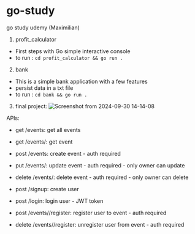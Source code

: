 # go-study
go study udemy (Maximilian)

1) profit_calculator
- First steps with Go simple interactive console
- to run : `cd profit_calculator && go run .`

2) bank
- This is a simple bank application with a few features
- persist data in a txt file
- to run : `cd bank && go run .`

3) final project:
 ![Screenshot from 2024-09-30 14-14-08](https://github.com/user-attachments/assets/851a83dc-95fa-43b6-ae13-4820512f1f1e)

APIs:
- get /events: get all events
- get /events/<id>: get event

- post /events: create event - auth required
- put /events/<id>: update event - auth required - only owner can update
- delete /events/<id>: delete event - auth required - only owner can delete

- post /signup: create user

- post /login: login user - JWT token
- post /events/<id>/register: register user to event - auth required
- delete /events/<id>/register: unregister user from event - auth required
